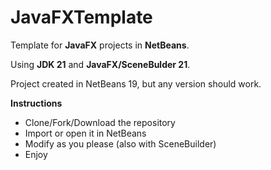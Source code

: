 # JavaFXTemplate
 Template for **JavaFX** projects in **NetBeans**.
 
 Using **JDK 21** and **JavaFX/SceneBulder 21**.
 
 Project created in NetBeans 19, but any version should work.

**Instructions**
- Clone/Fork/Download the repository
- Import or open it in NetBeans
- Modify as you please (also with SceneBuilder)
- Enjoy
